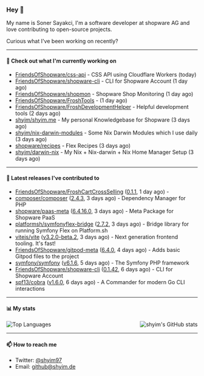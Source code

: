 ### Hey 👋

My name is Soner Sayakci, I'm a software developer at shopware AG and love contributing to open-source projects.

Curious what I've been working on recently?

---

#### 👷 Check out what I'm currently working on

- [FriendsOfShopware/css-api](https://github.com/FriendsOfShopware/css-api) - CSS API using Cloudflare Workers (today)
- [FriendsOfShopware/shopware-cli](https://github.com/FriendsOfShopware/shopware-cli) - CLI for Shopware Account (1 day ago)
- [FriendsOfShopware/shopmon](https://github.com/FriendsOfShopware/shopmon) - Shopware Shop Monitoring (1 day ago)
- [FriendsOfShopware/FroshTools](https://github.com/FriendsOfShopware/FroshTools) -  (1 day ago)
- [FriendsOfShopware/FroshDevelopmentHelper](https://github.com/FriendsOfShopware/FroshDevelopmentHelper) - Helpful development tools (2 days ago)
- [shyim/shyim.me](https://github.com/shyim/shyim.me) - My personal Knowledgebase for Shopware (3 days ago)
- [shyim/nix-darwin-modules](https://github.com/shyim/nix-darwin-modules) - Some Nix Darwin Modules which I use daily (3 days ago)
- [shopware/recipes](https://github.com/shopware/recipes) - Flex Recipes (3 days ago)
- [shyim/darwin-nix](https://github.com/shyim/darwin-nix) - My Nix &#43; Nix-darwin &#43; Nix Home Manager Setup (3 days ago)

---

#### 🔭 Latest releases I've contributed to

- [FriendsOfShopware/FroshCartCrossSelling](https://github.com/FriendsOfShopware/FroshCartCrossSelling) ([0.1.1](https://github.com/FriendsOfShopware/FroshCartCrossSelling/releases/tag/0.1.1), 1 day ago) - 
- [composer/composer](https://github.com/composer/composer) ([2.4.3](https://github.com/composer/composer/releases/tag/2.4.3), 3 days ago) - Dependency Manager for PHP
- [shopware/paas-meta](https://github.com/shopware/paas-meta) ([6.4.16.0](https://github.com/shopware/paas-meta/releases/tag/6.4.16.0), 3 days ago) - Meta Package for Shopware PaaS
- [platformsh/symfonyflex-bridge](https://github.com/platformsh/symfonyflex-bridge) ([2.7.2](https://github.com/platformsh/symfonyflex-bridge/releases/tag/2.7.2), 3 days ago) - Bridge library for running Symfony Flex on Platform.sh
- [vitejs/vite](https://github.com/vitejs/vite) ([v3.2.0-beta.2](https://github.com/vitejs/vite/releases/tag/v3.2.0-beta.2), 3 days ago) - Next generation frontend tooling. It&#39;s fast!
- [FriendsOfShopware/gitpod-meta](https://github.com/FriendsOfShopware/gitpod-meta) ([6.4.0](https://github.com/FriendsOfShopware/gitpod-meta/releases/tag/6.4.0), 4 days ago) - Adds basic Gitpod files to the project
- [symfony/symfony](https://github.com/symfony/symfony) ([v6.1.6](https://github.com/symfony/symfony/releases/tag/v6.1.6), 5 days ago) - The Symfony PHP framework
- [FriendsOfShopware/shopware-cli](https://github.com/FriendsOfShopware/shopware-cli) ([0.1.42](https://github.com/FriendsOfShopware/shopware-cli/releases/tag/0.1.42), 6 days ago) - CLI for Shopware Account
- [spf13/cobra](https://github.com/spf13/cobra) ([v1.6.0](https://github.com/spf13/cobra/releases/tag/v1.6.0), 6 days ago) - A Commander for modern Go CLI interactions

---

#### 📊 My stats

<img align="right" alt="shyim's GitHub stats" src="https://github-readme-stats.vercel.app/api?username=shyim&count_private=1&show_icons=true&" />

![Top Languages](https://github-readme-stats.vercel.app/api/top-langs/?username=shyim)

---

#### 📫 How to reach me

- Twitter: [@shyim97](https://twitter.com/shyim97)
- Email: [github@shyim.de](mailto://github@shyim.de)
